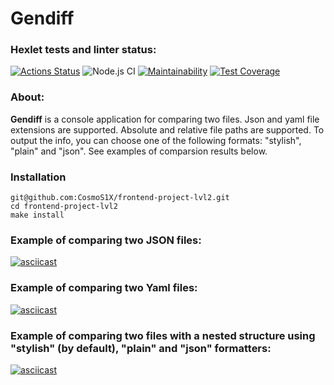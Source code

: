 # Gendiff

### Hexlet tests and linter status:
[![Actions Status](https://github.com/CosmoS1X/frontend-project-lvl2/workflows/hexlet-check/badge.svg)](https://github.com/CosmoS1X/frontend-project-lvl2/actions)
![Node.js CI](https://github.com/CosmoS1X/frontend-project-lvl2/workflows/Node.js%20CI/badge.svg)
[![Maintainability](https://api.codeclimate.com/v1/badges/93ed194182f5ec6f6461/maintainability)](https://codeclimate.com/github/CosmoS1X/frontend-project-lvl2/maintainability)
[![Test Coverage](https://api.codeclimate.com/v1/badges/93ed194182f5ec6f6461/test_coverage)](https://codeclimate.com/github/CosmoS1X/frontend-project-lvl2/test_coverage)
### About:
**Gendiff** is a console application for comparing two files. Json and yaml file extensions are supported. Absolute and relative file paths are supported. To output the info, you can choose one of the following formats: "stylish", "plain" and "json". See examples of comparsion results below.

### Installation
    git@github.com:CosmoS1X/frontend-project-lvl2.git
    cd frontend-project-lvl2
    make install

### **Example of comparing two JSON files:**
[![asciicast](https://asciinema.org/a/FPkH3DTSHgOlzvmoUD7lSGrGh.svg)](https://asciinema.org/a/FPkH3DTSHgOlzvmoUD7lSGrGh)
### **Example of comparing two Yaml files:**
[![asciicast](https://asciinema.org/a/Ohs8H70eWfSq1IhSR6oLwl97K.svg)](https://asciinema.org/a/Ohs8H70eWfSq1IhSR6oLwl97K)
### **Example of comparing two files with a nested structure using "stylish" (by default), "plain" and "json" formatters:**
[![asciicast](https://asciinema.org/a/6rd6vZytQ81AnmH146H6E8XMm.svg)](https://asciinema.org/a/6rd6vZytQ81AnmH146H6E8XMm)
